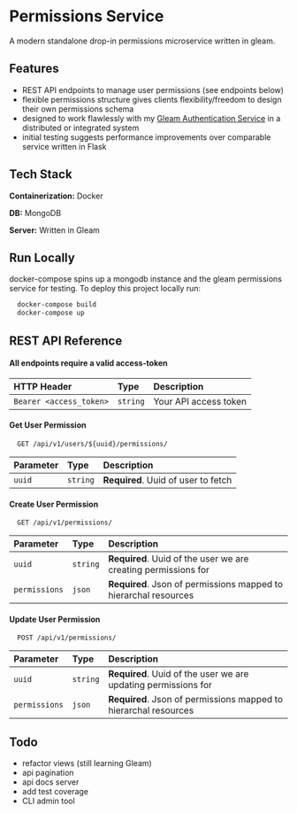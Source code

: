 
# Permissions Service

A modern standalone drop-in permissions microservice written in gleam.


## Features

- REST API endpoints to manage user permissions (see endpoints below)
- flexible permissions structure gives clients flexibility/freedom to design their own permissions schema
- designed to work flawlessly with my [Gleam Authentication Service](https://github.com/donnaloia/auth_server) in a distributed or integrated system
- initial testing suggests performance improvements over comparable service written in Flask


## Tech Stack

**Containerization:** Docker

**DB:** MongoDB

**Server:** Written in Gleam




## Run Locally
docker-compose spins up a mongodb instance and the gleam permissions service for testing.
To deploy this project locally run:

```bash
  docker-compose build
  docker-compose up
```


## REST API Reference


#### All endpoints require a valid access-token


| HTTP Header | Type     | Description                |
| :-------- | :------- | :------------------------- |
| `Bearer <access_token>` | `string` | Your API access token |


#### Get User Permission

```http
  GET /api/v1/users/${uuid}/permissions/
```

| Parameter | Type     | Description                       |
| :-------- | :------- | :-------------------------------- |
| `uuid`    | `string` | **Required**. Uuid of user to fetch |

#### Create User Permission

```http
  GET /api/v1/permissions/
```


| Parameter | Type     | Description                       |
| :-------- | :------- | :-------------------------------- |
| `uuid`      | `string` | **Required**. Uuid of the user we are creating permissions for|
| `permissions`| `json` | **Required**. Json of permissions mapped to hierarchal resources|


#### Update User Permission

```http
  POST /api/v1/permissions/
```

| Parameter | Type     | Description                       |
| :-------- | :------- | :-------------------------------- |
| `uuid`      | `string` | **Required**. Uuid of the user we are updating permissions for|
| `permissions`| `json` | **Required**. Json of permissions mapped to hierarchal resources|


## Todo

- refactor views (still learning Gleam)
- api pagination
- api docs server
- add test coverage
- CLI admin tool
